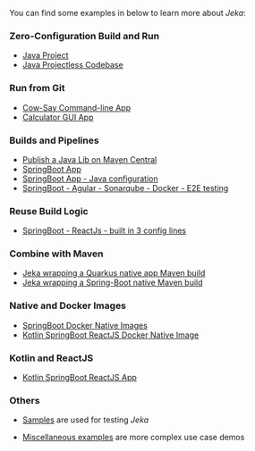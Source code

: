 You can find some examples in below to learn more about _Jeka_:

### Zero-Configuration Build and Run

- [Java Project](https://github.com/jeka-dev/demo-zero-conf)
- [Java Projectless Codebase](https://github.com/jeka-dev/demo-base-application)

### Run from Git

- [Cow-Say Command-line App](https://github.com/jeka-dev/demo-cowsay)
- [Calculator GUI App](https://github.com/djeang/Calculator-jeka)

### Builds and Pipelines

- [Publish a Java Lib on Maven Central](https://github.com/djeang/vincer-dom)
- [SpringBoot App](https://github.com/jeka-dev/demo-springboot-simple)
- [SpringBoot App - Java configuration](https://github.com/jeka-dev/demo-springboot-simple/tree/code-config)
- [SpringBoot - Agular - Sonarqube - Docker - E2E testing](https://github.com/jeka-dev/demo-project-springboot-angular)

### Reuse Build Logic

- [SpringBoot - ReactJs - built in 3 config lines](https://github.com/jeka-dev/demo-build-templates-consumer)

### Combine with Maven

- [Jeka wrapping a Quarkus native app Maven build](https://github.com/jeka-dev/demo-maven-jeka-quarkus)
- [Jeka wrapping a Spring-Boot native Maven build](https://github.com/jeka-dev/demo-maven-springboot-native)

### Native and Docker Images

- [SpringBoot Docker Native Images](https://github.com/jeka-dev/demo-project-springboot-headless)
- [Kotlin SpringBoot ReactJS Docker Native Image](https://github.com/jeka-dev/working-examples/tree/master/springboot-kotlin-reactjs)
  
### Kotlin and ReactJS
- [Kotlin SpringBoot ReactJS App](https://github.com/jeka-dev/working-examples/tree/master/springboot-kotlin-reactjs)


### Others

* [Samples](https://github.com/jerkar/jeka/tree/master/samples) are used for testing _Jeka_

* [Miscellaneous examples](https://github.com/jerkar/working-examples) are more complex use case demos


